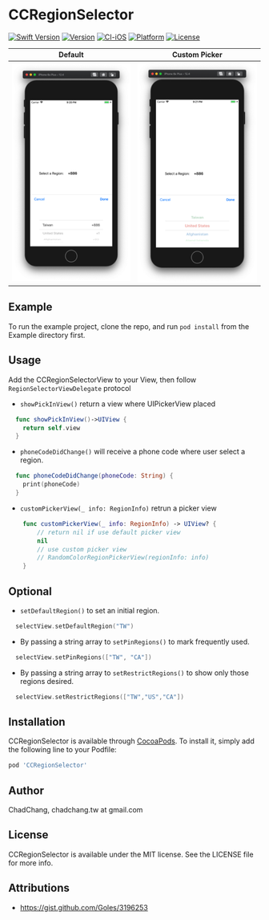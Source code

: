 # CCRegionSelector
[![Swift Version](https://img.shields.io/badge/swift-5.0-orange.svg)]()
[![Version](https://img.shields.io/cocoapods/v/CCRegionSelector.svg?style=flat)](https://cocoapods.org/pods/CCRegionSelector)
[![CI-iOS](https://github.com/ChadChang/CCRegionSelector/actions/workflows/CI-iOS.yml/badge.svg)](https://github.com/ChadChang/CCRegionSelector/actions/workflows/CI-iOS.yml)
[![Platform](https://img.shields.io/cocoapods/p/CCRegionSelector.svg?style=flat)](https://cocoapods.org/pods/CCRegionSelector)
[![License](https://img.shields.io/github/license/ChadChang/CCRegionSelector)](https://cocoapods.org/pods/CCRegionSelector)

| Default | Custom Picker|
|---|---|
| ![DEMO](https://github.com/ChadChang/CCRegionSelector/raw/master/Screenshot/demo.png)  |  ![Custom picker](https://github.com/ChadChang/CCRegionSelector/raw/master/Screenshot/custom_picker.png) |

## Example

To run the example project, clone the repo, and run `pod install` from the Example directory first.

## Usage

Add the CCRegionSelectorView to your View, then follow `RegionSelectorViewDelegate` protocol

* `showPickInView()` return a view where UIPickerView placed

``` swift
  func showPickInView()->UIView {
    return self.view
  }

```

* `phoneCodeDidChange()` will receive a phone code where user select a region.

``` swift
  func phoneCodeDidChange(phoneCode: String) {
    print(phoneCode)
  }
```

* `customPickerView(_ info: RegionInfo)` retrun a picker view

``` swift
    func customPickerView(_ info: RegionInfo) -> UIView? {
        // return nil if use default picker view
        nil
        // use custom picker view
        // RandomColorRegionPickerView(regionInfo: info)
    }
```

## Optional

* `setDefaultRegion()` to set an initial region.

``` swift
  selectView.setDefaultRegion("TW")
```
* By passing a string array to `setPinRegions()` to mark frequently used.

``` swift
  selectView.setPinRegions(["TW", "CA"])
```
* By passing a string array to `setRestrictRegions()` to show only those regions desired.

``` swift
  selectView.setRestrictRegions(["TW","US","CA"])
```

## Installation

CCRegionSelector is available through [CocoaPods](https://cocoapods.org). To install
it, simply add the following line to your Podfile:

```ruby
pod 'CCRegionSelector'
```

## Author

ChadChang, chadchang.tw at gmail.com

## License

CCRegionSelector is available under the MIT license. See the LICENSE file for more info.

## Attributions

* https://gist.github.com/Goles/3196253
